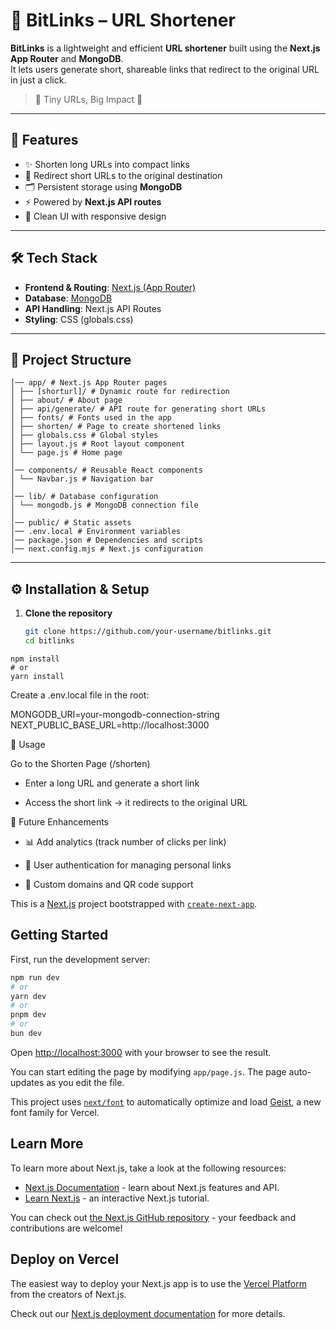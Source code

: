 # 🔗 BitLinks – URL Shortener

**BitLinks** is a lightweight and efficient **URL shortener** built using the **Next.js App Router** and **MongoDB**.  
It lets users generate short, shareable links that redirect to the original URL in just a click.  

> 📝 Tiny URLs, Big Impact 🚀

---

## 🚀 Features
- ✨ Shorten long URLs into compact links  
- 🔄 Redirect short URLs to the original destination  
- 🗂️ Persistent storage using **MongoDB**  
- ⚡ Powered by **Next.js API routes**  
- 🎨 Clean UI with responsive design  

---

## 🛠️ Tech Stack
- **Frontend & Routing**: [Next.js (App Router)](https://nextjs.org/)  
- **Database**: [MongoDB](https://www.mongodb.com/)  
- **API Handling**: Next.js API Routes  
- **Styling**: CSS (globals.css)  

---

## 📂 Project Structure
```bitlinks/
│── app/ # Next.js App Router pages
│ ├── [shorturl]/ # Dynamic route for redirection
│ ├── about/ # About page
│ ├── api/generate/ # API route for generating short URLs
│ ├── fonts/ # Fonts used in the app
│ ├── shorten/ # Page to create shortened links
│ ├── globals.css # Global styles
│ ├── layout.js # Root layout component
│ └── page.js # Home page
│
│── components/ # Reusable React components
│ └── Navbar.js # Navigation bar
│
│── lib/ # Database configuration
│ └── mongodb.js # MongoDB connection file
│
│── public/ # Static assets
│── .env.local # Environment variables
│── package.json # Dependencies and scripts
│── next.config.mjs # Next.js configuration
```

---

## ⚙️ Installation & Setup

1. **Clone the repository**
   ```bash
   git clone https://github.com/your-username/bitlinks.git
   cd bitlinks
```For node_modules
npm install
# or
yarn install
```

Create a .env.local file in the root:

MONGODB_URI=your-mongodb-connection-string
NEXT_PUBLIC_BASE_URL=http://localhost:3000


📌 Usage

Go to the Shorten Page (/shorten)

- Enter a long URL and generate a short link

- Access the short link → it redirects to the original URL

🔮 Future Enhancements

- 📊 Add analytics (track number of clicks per link)

- 🔐 User authentication for managing personal links

- 🎨 Custom domains and QR code support

This is a [Next.js](https://nextjs.org) project bootstrapped with [`create-next-app`](https://github.com/vercel/next.js/tree/canary/packages/create-next-app).

## Getting Started

First, run the development server:

```bash
npm run dev
# or
yarn dev
# or
pnpm dev
# or
bun dev
```

Open [http://localhost:3000](http://localhost:3000) with your browser to see the result.

You can start editing the page by modifying `app/page.js`. The page auto-updates as you edit the file.

This project uses [`next/font`](https://nextjs.org/docs/app/building-your-application/optimizing/fonts) to automatically optimize and load [Geist](https://vercel.com/font), a new font family for Vercel.

## Learn More

To learn more about Next.js, take a look at the following resources:

- [Next.js Documentation](https://nextjs.org/docs) - learn about Next.js features and API.
- [Learn Next.js](https://nextjs.org/learn) - an interactive Next.js tutorial.

You can check out [the Next.js GitHub repository](https://github.com/vercel/next.js) - your feedback and contributions are welcome!

## Deploy on Vercel

The easiest way to deploy your Next.js app is to use the [Vercel Platform](https://vercel.com/new?utm_medium=default-template&filter=next.js&utm_source=create-next-app&utm_campaign=create-next-app-readme) from the creators of Next.js.

Check out our [Next.js deployment documentation](https://nextjs.org/docs/app/building-your-application/deploying) for more details.
